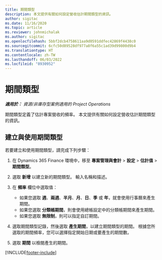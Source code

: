 ```yaml
---
title: 期間類型
description: 本文提供有關如何設定營收估計期間類型的資訊。
author: sigitac
ms.date: 11/16/2020
ms.topic: article
ms.reviewer: johnmichalak
ms.author: sigitac
ms.openlocfilehash: 5bbf2dcb4758611aa9d0591ddfec42869f4438c0
ms.sourcegitcommit: 6cfc50d89528df977a8f6a55c1ad39d99800d9b4
ms.translationtype: HT
ms.contentlocale: zh-TW
ms.lasthandoff: 06/03/2022
ms.locfileid: "8930952"
---
```

# <a name="period-types"></a>期間類型

_**適用於：** 資源/非庫存型案例適用的 Project Operations_

期間類型定義了估計專案營收的頻率。 本文提供有關如何設定營收估計期間類型的資訊。 

## <a name="create-and-work-with-period-types"></a>建立與使用期間類型
若要建立和使用期間類型，請完成下列步驟：

1. 在 Dynamics 365 Finance 環境中，移至 **專案管理與會計** > **設定** > **估計值** > **期間類型**。
2. 選取 **新增** 以建立新的期間類型。 輸入名稱和描述。
3. 在 **頻率** 欄位中選取值：

    - 如果您選取 **週**、**兩週**、**半月**、**月**、**日**、**季** 或 **年**，就會使用行事曆來產生期間。 
    - 如果您選取 **分類帳期間**，則會使用總帳設定中的分類帳期間來產生期間。
    - 如果您選取 **無限制**，則可以指定自訂期間。
4. 選取期間類型記錄，然後選取 **產生期間**，以建立期間類型的期間。 根據您所選取的期間頻率，您可以選擇指定開始日期或要產生的期間數。
5. 選取 **期間** 以檢閱產生的期間。



[!INCLUDE[footer-include](../includes/footer-banner.md)]